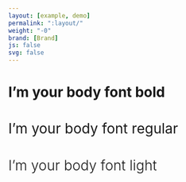 ```yaml
---
layout: [example, demo]
permalink: ":layout/"
weight: "-0"
brand: [Brand]
js: false
svg: false
---
```


<h1 class="body-font text-primary" style="font-weight:700;">I’m your body font bold</h1>

<h1 class="body-font text-primary" style="font-weight:400;">I’m your body font regular</h1>

<h1 class="body-font text-primary" style="font-weight:300;">I’m your body font light</h1>